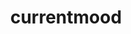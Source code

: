 ---
ee_id: '4350'
site: '1'
type: '2'
url: 2016-054-currentmood
title: currentmood
year: '2016'
display_year: '2016'
medium: MacBook Air running Ableton Live & Native Instruments Massive synth, hanging
  line array public address sound system
dims: Dimensions variable
pitch:
ps:
live_url: https://soundcloud.com/coryarcangel/currentmood
related:
youtube:
related_code:
imgs: currentmood-054-2016-install-01-database-JH.jpg,currentmood-054-2016-install-02-database-JH.jpg
subheading: "(Sculpture)"
download:
add_credit:
add_credits:
commission:
layout: things-i-made
---